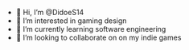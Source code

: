 - 👋 Hi, I’m @DidoeS14
- 👀 I’m interested in gaming design
- 🌱 I’m currently learning software engineering
- 💞️ I’m looking to collaborate on on my indie games

<!---
DidoeS14/DidoeS14 is a ✨ special ✨ repository because its `README.md` (this file) appears on your GitHub profile.
You can click the Preview link to take a look at your changes.
--->
